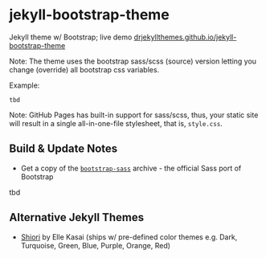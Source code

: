 # jekyll-bootstrap-theme

Jekyll theme w/ Bootstrap; live demo [drjekyllthemes.github.io/jekyll-bootstrap-theme](http://drjekyllthemes.github.io/jekyll-bootstrap-theme/)


Note: The theme uses the bootstrap sass/scss (source) version
letting you change (override) all bootstrap css variables.

Example:

~~~
tbd
~~~


Note: GitHub Pages has built-in support for sass/scss, thus, your static
site will result in a single all-in-one-file stylesheet, that is, `style.css`.



## Build & Update Notes

- Get a copy of the [`bootstrap-sass`](https://github.com/twbs/bootstrap-sass)
  archive - the official Sass port of Bootstrap

tbd




## Alternative Jekyll Themes

- [Shiori](https://github.com/ellekasai/shiori) by Elle Kasai
  (ships w/ pre-defined color themes e.g. Dark, Turquoise, Green, Blue, Purple, Orange, Red)
